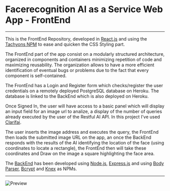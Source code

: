# Facerecognition AI as a Service Web App - FrontEnd

 - - - -
 
This is the FrontEnd Repository, developed in [React.js](https://reactjs.org/) and using the [Tachyons NPM](https://www.npmjs.com/package/tachyons) to ease and quicken the CSS Styling part.

The FrontEnd part of the app consist on a modularly structured architecture, organized in components and containers minimizing repetition of code and maximizing reusability.
The organization allows to have a more efficient identification of eventual bugs or problems due to the fact that every component is self-contained.

The FrontEnd has a Login and Register form which checks/register the user credentials on a remotely deployed PostgreSQL database on Heroku.
The database is linked to the BackEnd which is also deployed on Heroku.

Once Signed In, the user will have access to a basic panel which  will display an input field for an image url to analize, a display of the number of queries already executed by the user of the Restful AI API. In this project I've used [Clarifai](https://www.clarifai.com/).

The user inserts the image address and executes the query, the FrontEnd then loads the submitted image URL on the app, an once the BackEnd responds with the results of the AI identifying the location of the face (using coordinates to locate a rectangle), the FrontEnd then will take these coordinates and Draw on the image a square highlighting the face area.

The [BackEnd](https://github.com/WalkerAlonso/facerecognitionapp-api) has been developed using [Node.js](https://nodejs.org/en/), [Express.js](https://expressjs.com/) and using [Body Parser](https://www.npmjs.com/package/body-parser), [Bcrypt](https://www.npmjs.com/package/bcrypt-nodejs) and [Knex](http://knexjs.org/) as NPMs.

 - - - -
 
![Preview](https://user-images.githubusercontent.com/18377423/119144371-e22ddc00-ba48-11eb-9f87-c3db76a6f07f.JPG)
 

